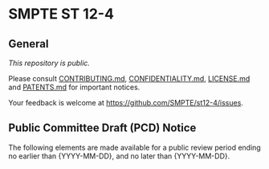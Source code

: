 # SMPTE ST 12-4

## General

_This repository is *public*._

Please consult [CONTRIBUTING.md](./CONTRIBUTING.md), [CONFIDENTIALITY.md](./CONFIDENTIALITY.md), [LICENSE.md](./LICENSE.md) and
[PATENTS.md](./PATENTS.md) for important notices.

Your feedback is welcome at https://github.com/SMPTE/st12-4/issues.

## Public Committee Draft (PCD) Notice

The following elements are made available for a public review period ending no earlier than {YYYY-MM-DD}, and no later than {YYYY-MM-DD}.
